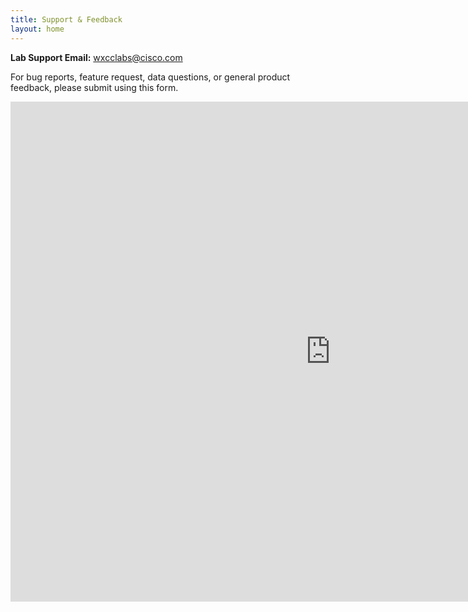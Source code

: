 ```yaml
---
title: Support & Feedback
layout: home
---
```


**Lab Support Email:** [wxcclabs@cisco.com](mailto:wxcclabs@cisco.com)


For bug reports, feature request, data questions, or general product feedback, please submit using this form.

<iframe width="1024" height="800" src="https://app.smartsheet.com/b/form/42c2c1f4e71940088ad0ea8053ac3006" title="Lab Feedback Form" frameborder="0" allow="accelerometer; clipboard-write; gyroscope; picture-in-picture" allowfullscreen></iframe>
